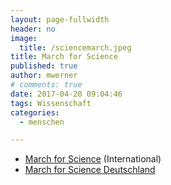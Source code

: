 ```yaml
---
layout: page-fullwidth
header: no
image:
  title: /sciencemarch.jpeg
title: March for Science
published: true
author: mwerner
# comments: true 
date: 2017-04-20 09:04:46
tags: Wissenschaft
categories:
  - menschen

---
```



  * [March for Science][2] (International)
  * [March for Science Deutschland][1]

 [1]: http://marchforscience.de
 [2]: https://www.marchforscience.com
